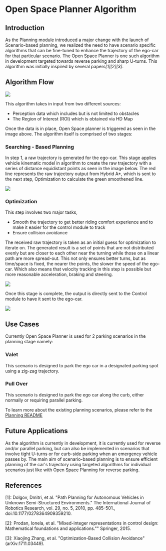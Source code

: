 # Open Space Planner Algorithm

## Introduction

As the Planning module introduced a major change with the launch of Scenario-based planning, we realized the need to have scenario specific algorithms that can be fine-tuned to enhance the trajectory of the ego-car for that particular scenario. The Open Space Planner is one such algorithm in development targeted towards reverse parking and sharp U-turns.
This algorithm was initially inspired by several papers<cite>[1]</cite><cite>[2]</cite><cite>[3]</cite>.


## Algorithm Flow

![](images/os_planner.png)

This algorithm takes in input from two different sources:
- Perception data which includes but is not limited to obstacles
- The Region of Interest (ROI) which is obtained via HD Map

Once the data is in place, Open Space planner is triggered as seen in the image above. The algorithm itself is comprised of two stages:

### Searching - Based Planning

In step 1, a raw trajectory is generated for the ego-car. This stage applies vehicle kinematic model in algorithm to create the raw trajectory with a series of distance equidistant points as seen in the image below.
The red line represents the raw trajectory output from Hybrid A*, which is sent to the next step, Optimization to calculate the green smoothened line.

![](images/os_step1.png)


### Optimization


This step involves two major tasks,
- Smooth the trajectory to get better riding comfort experience and to make it easier for the control module to track
- Ensure collision avoidance

The received raw trajectory is taken as an initial guess for optimization to iterate on. The generated result is a set of points that are not distributed evenly but are closer to each other near the turning while those on a linear path are more spread-out.
This not only ensures better turns, but as time/space is fixed, the nearer the points, the slower the speed of the ego-car. Which also means that velocity tracking in this step is possible but more reasonable acceleration, braking and steering.

![](images/os_step2.png)

Once this stage is complete, the output is directly sent to the Control module to have it sent to the ego-car.

![](images/os_step3.png)

## Use Cases

Currently Open Space Planner is used for 2 parking scenarios in the planning stage namely:

### Valet

This scenario is designed to park the ego car in a designated parking spot using a zig-zag trajectory.

### Pull Over

This scenario is designed to park the ego car along the curb, either normally or requiring parallel parking.

To learn more about the existing planning scenarios, please refer to the [Planning README](https://github.com/ApolloAuto/apollo/tree/master/modules/planning)

## Future Applications

As the algorithm is currently in development, it is currently used for reverse and/or parallel parking, but can also be implemented in scenarios that involve tight U-turns or for curb-side parking when an emergency vehicle passes by. The main aim of scenario-based planning is to ensure efficient planning of the car's trajectory using targeted algorithms for individual scenarios just like with Open Space Planning for reverse parking.

## References

[1]:  Dolgov, Dmitri, et al. "Path Planning for Autonomous Vehicles in Unknown Semi-Structured Environments." The International Journal of Robotics Research, vol. 29, no. 5, 2010, pp. 485-501., doi:10.1177/0278364909359210.

[2]: Prodan, Ionela, et al. "Mixed-integer representations in control design: Mathematical foundations and applications."" Springer, 2015.

[3]:  Xiaojing Zhang, et al. "Optimization-Based Collision Avoidance" (arXiv:1711.03449).
